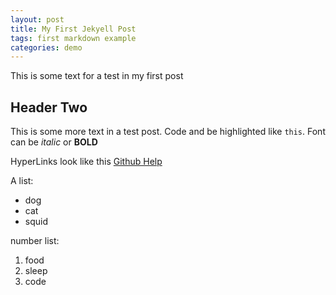 ```yaml
---
layout: post
title: My First Jekyell Post
tags: first markdown example
categories: demo
---
```


This is some text for a test in my first post

## Header Two

This is some more text in a test post.
Code and be highlighted like `this`.
Font can be *italic* or **BOLD**

HyperLinks look like this [Github Help](https://help.github.com/)

A list:
- dog
- cat
- squid

number list:
1. food
2. sleep
3. code
